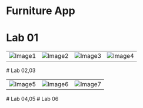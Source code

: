 # Furniture App
# Lab 01
<table border="0">
<tr>
<td>
<img alt="Image1" src="https://user-images.githubusercontent.com/61627936/94230650-a3349e80-ff2c-11ea-9e73-580ebfb4ad5e.png">
</td>
<td>
<img alt="Image2" src="https://user-images.githubusercontent.com/61627936/94230656-a6c82580-ff2c-11ea-951f-4b38ec619fcd.png">
</td>
<td>
<img alt="Image3" src="https://user-images.githubusercontent.com/61627936/94230660-a760bc00-ff2c-11ea-8c0f-6d612a3cbfe9.png">
</td>
<td>
<img alt="Image4" src="https://user-images.githubusercontent.com/61627936/94230661-a7f95280-ff2c-11ea-8747-ec7c0e54f8ec.png">
</td>
</tr>
</table>
# Lab 02,03
<table border="0">
<tr>
<td>
<img alt="Image5" src="https://user-images.githubusercontent.com/61627936/94231082-7f258d00-ff2d-11ea-9b73-217d7c03164f.png">
</td>
<td>
<img alt="Image6" src="https://user-images.githubusercontent.com/61627936/94231088-82b91400-ff2d-11ea-823c-1a198c0d96a1.png">
</td>
<td>
<img alt="Image7" src="https://user-images.githubusercontent.com/61627936/94231089-83ea4100-ff2d-11ea-88b3-5e7d64179807.png">
</td>
</tr>
</table>
# Lab 04,05
# Lab 06
